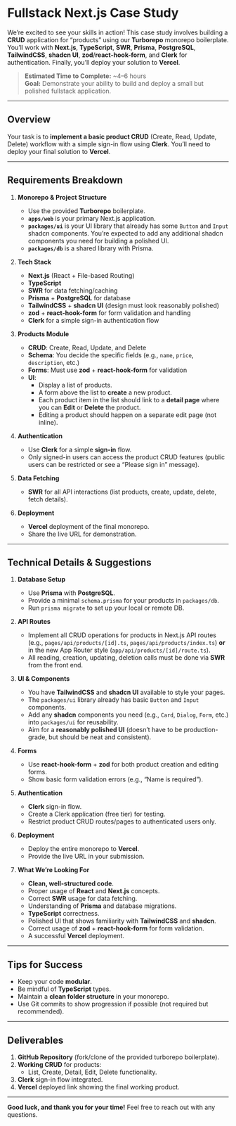# Fullstack Next.js Case Study

We’re excited to see your skills in action! This case study involves building a **CRUD** application for “products” using our **Turborepo** monorepo boilerplate. You’ll work with **Next.js**, **TypeScript**, **SWR**, **Prisma**, **PostgreSQL**, **TailwindCSS**, **shadcn UI**, **zod**/**react-hook-form**, and **Clerk** for authentication. Finally, you’ll deploy your solution to **Vercel**.

> **Estimated Time to Complete:** ~4–6 hours  
> **Goal:** Demonstrate your ability to build and deploy a small but polished fullstack application.

---

## Overview

Your task is to **implement a basic product CRUD** (Create, Read, Update, Delete) workflow with a simple sign-in flow using **Clerk**. You’ll need to deploy your final solution to **Vercel**.

---

## Requirements Breakdown

1. **Monorepo & Project Structure**
   - Use the provided **Turborepo** boilerplate.
   - **`apps/web`** is your primary Next.js application.
   - **`packages/ui`** is your UI library that already has some `Button` and `Input` shadcn components. You’re expected to add any additional shadcn components you need for building a polished UI.
   - **`packages/db`** is a shared library with Prisma.

2. **Tech Stack**
   - **Next.js** (React + File-based Routing)
   - **TypeScript**
   - **SWR** for data fetching/caching
   - **Prisma** + **PostgreSQL** for database
   - **TailwindCSS** + **shadcn UI** (design must look reasonably polished)
   - **zod** + **react-hook-form** for form validation and handling
   - **Clerk** for a simple sign-in authentication flow

3. **Products Module**
   - **CRUD**: Create, Read, Update, and Delete
   - **Schema**: You decide the specific fields (e.g., `name`, `price`, `description`, etc.)
   - **Forms**: Must use **zod** + **react-hook-form** for validation
   - **UI**:
     - Display a list of products.
     - A form above the list to **create** a new product.
     - Each product item in the list should link to a **detail page** where you can **Edit** or **Delete** the product.
     - Editing a product should happen on a separate edit page (not inline).

4. **Authentication**
   - Use **Clerk** for a simple **sign-in** flow.
   - Only signed-in users can access the product CRUD features (public users can be restricted or see a “Please sign in” message).

5. **Data Fetching**
   - **SWR** for all API interactions (list products, create, update, delete, fetch details).

6. **Deployment**
   - **Vercel** deployment of the final monorepo.
   - Share the live URL for demonstration.

---

## Technical Details & Suggestions

1. **Database Setup**
   - Use **Prisma** with **PostgreSQL**.
   - Provide a minimal `schema.prisma` for your products in `packages/db`.
   - Run `prisma migrate` to set up your local or remote DB.

2. **API Routes**
   - Implement all CRUD operations for products in Next.js API routes (e.g., `pages/api/products/[id].ts`, `pages/api/products/index.ts`) **or** in the new App Router style (`app/api/products/[id]/route.ts`).
   - All reading, creation, updating, deletion calls must be done via **SWR** from the front end.

3. **UI & Components**
   - You have **TailwindCSS** and **shadcn UI** available to style your pages.
   - The `packages/ui` library already has basic `Button` and `Input` components.
   - Add any **shadcn** components you need (e.g., `Card`, `Dialog`, `Form`, etc.) into `packages/ui` for reusability.
   - Aim for a **reasonably polished UI** (doesn’t have to be production-grade, but should be neat and consistent).

4. **Forms**
   - Use **react-hook-form** + **zod** for both product creation and editing forms.
   - Show basic form validation errors (e.g., “Name is required”).

5. **Authentication**
   - **Clerk** sign-in flow.
   - Create a Clerk application (free tier) for testing.
   - Restrict product CRUD routes/pages to authenticated users only.

6. **Deployment**
   - Deploy the entire monorepo to **Vercel**.
   - Provide the live URL in your submission.

7. **What We’re Looking For**
   - **Clean, well-structured code**.
   - Proper usage of **React** and **Next.js** concepts.
   - Correct **SWR** usage for data fetching.
   - Understanding of **Prisma** and database migrations.
   - **TypeScript** correctness.
   - Polished UI that shows familiarity with **TailwindCSS** and **shadcn**.
   - Correct usage of **zod** + **react-hook-form** for form validation.
   - A successful **Vercel** deployment.

---

## Tips for Success

- Keep your code **modular**.  
- Be mindful of **TypeScript** types.  
- Maintain a **clean folder structure** in your monorepo.  
- Use Git commits to show progression if possible (not required but recommended).

---

## Deliverables

1. **GitHub Repository** (fork/clone of the provided turborepo boilerplate).
2. **Working CRUD** for products:
   - List, Create, Detail, Edit, Delete functionality.
3. **Clerk** sign-in flow integrated.
4. **Vercel** deployed link showing the final working product.

---

**Good luck, and thank you for your time!** Feel free to reach out with any questions.
